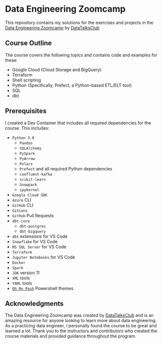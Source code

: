 # Data Engineering Zoomcamp

This repository contains my solutions for the exercises and projects in the [Data Engineering Zoomcamp](https://github.com/DataTalksClub/data-engineering-zoomcamp) by [DataTalksClub](https://github.com/DataTalksClub)

## Course Outline

The course covers the following topics and contains code and examples for these:

- Google Cloud (Cloud Storage and BigQuery)
- Terraform
- Shell scripting
- Python (Specifically, Prefect, a Python-based ETL/ELT tool)
- SQL
- dbt

## Prerequisites

I created a Dev Container that includes all required dependencies for the course. This includes:

* `Python 3.9`
  - `Pandas`
  - `SQLAlchemy`
  - `PySpark`
  - `PyArrow`
  - `Polars`
  - `Prefect` and all required Python dependencies
  - `confluent-kafka`
  - `scikit-learn`
  - `Snowpark`
  - `ipykernel`
* `Google Cloud SDK`
* `Azure` CLI
* `GitHub` CLI
* `GitLens`
* `GitHub` Pull Requests
* `dbt-core`
  - `dbt-postgres`
  - `dbt-bigquery`
* `dbt` extensions for VS Code
* `Snowflake` for VS Code
* `MS SQL Server` for VS Code
* `Terraform`
* `Jupyter Notebooks` for VS Code
* `Docker`
* `Spark`
* `JDK` version 11
* `XML` tools
* `YAML` tools
* [`Oh My Posh`](https://github.com/JanDeDobbeleer/oh-my-posh) Powershell themes

## Acknowledgments

The Data Engineering Zoomcamp was created by [DataTalksClub](https://github.com/DataTalksClub) and is an amazing resource for anyone looking to learn more about data engineering. As a practicing data engineer, I personally found the course to be great and learned a lot. Thank you to the instructors and contributors who created the course materials and provided guidance throughout the program.